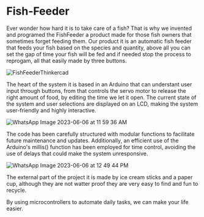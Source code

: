 # Fish-Feeder
  Ever wonder how hard it is to take care of a fish?
  That is why we invented and programed the FishFeeder a product made for those fish owners that sometimes forget feeding them. 
Our product it is an automatic fish feeder that feeds your fish based on the species and quantity, above all you can set the gap 
of time your fish will be fed and if needed stop the process to reprogam, all that easily made by three buttons. 

 ![FishFeederThinkercad](https://github.com/vinigbeltrao/Fish-Feeder/assets/140346484/92ea53d9-6ba6-429a-9dbe-ee758bd92787)
 
  The heart of the system it is based in an Arduino that can understant user input through buttons, from that controls the servo 
  motor to release the right amount of food, by editing the time we let it open. The current state of the system and user selections
  are displayed on an LCD, making the system user-friendly and highly interactive. 
  
![WhatsApp Image 2023-06-06 at 11 59 36 AM](https://github.com/vinigbeltrao/Fish-Feeder/assets/140346484/d20d7c5c-2a15-4d91-af0f-22fe2acd6875)

  The code has been carefully structured with modular functions to facilitate future maintenance and updates. Additionally, an efficient use of 
the Arduino's millis() function has been employed for time control, avoiding the use of delays that could make the system unresponsive. 

![WhatsApp Image 2023-06-06 at 12 49 44 PM](https://github.com/vinigbeltrao/Fish-Feeder/assets/140346484/b9bd085b-a23e-475a-b5f0-d5b1a9ed708e)

  The external part of the project it is made by ice cream sticks and a paper cup, although they are not watter proof they are very easy to find and fun to recycle. 
 
  By using microcontrollers to automate daily tasks, we can make your life easier. 
 
